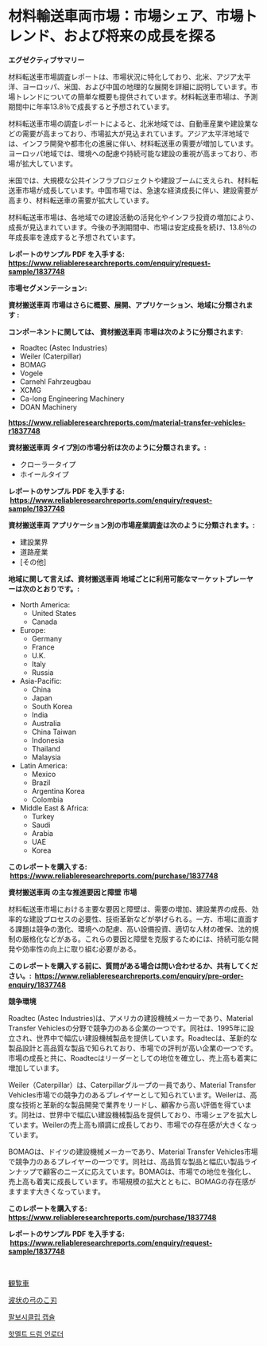<p><h1>材料輸送車両市場：市場シェア、市場トレンド、および将来の成長を探る</h1></p><p><strong>エグゼクティブサマリー</strong></p>
<p><p>材料転送車市場調査レポートは、市場状況に特化しており、北米、アジア太平洋、ヨーロッパ、米国、および中国の地理的な展開を詳細に説明しています。市場トレンドについての簡単な概要も提供されています。材料転送車市場は、予測期間中に年率13.8％で成長すると予想されています。</p><p>材料転送車市場の調査レポートによると、北米地域では、自動車産業や建設業などの需要が高まっており、市場拡大が見込まれています。アジア太平洋地域では、インフラ開発や都市化の進展に伴い、材料転送車の需要が増加しています。ヨーロッパ地域では、環境への配慮や持続可能な建設の重視が高まっており、市場が拡大しています。</p><p>米国では、大規模な公共インフラプロジェクトや建設ブームに支えられ、材料転送車市場が成長しています。中国市場では、急速な経済成長に伴い、建設需要が高まり、材料転送車の需要が拡大しています。</p><p>材料転送車市場は、各地域での建設活動の活発化やインフラ投資の増加により、成長が見込まれています。今後の予測期間中、市場は安定成長を続け、13.8％の年成長率を達成すると予想されています。</p></p>
<p><strong>レポートのサンプル PDF を入手する: <a href="https://www.reliableresearchreports.com/enquiry/request-sample/1837748">https://www.reliableresearchreports.com/enquiry/request-sample/1837748</a></strong></p>
<p><strong>市場セグメンテーション:</strong></p>
<p><strong> 資材搬送車両 市場はさらに概要、展開、アプリケーション、地域に分類されます :</strong></p>
<p><strong>コンポーネントに関しては、 資材搬送車両 市場は次のように分類されます: &nbsp;</strong></p>
<p><ul><li>Roadtec (Astec Industries)</li><li>Weiler (Caterpillar)</li><li>BOMAG</li><li>Vogele</li><li>Carnehl Fahrzeugbau</li><li>XCMG</li><li>Ca-long Engineering Machinery</li><li>DOAN Machinery</li></ul></p>
<p><strong><a href="https://www.reliableresearchreports.com/material-transfer-vehicles-r1837748">https://www.reliableresearchreports.com/material-transfer-vehicles-r1837748</a></strong></p>
<p><strong> 資材搬送車両 タイプ別の市場分析は次のように分類されます。:</strong></p>
<p><ul><li>クローラータイプ</li><li>ホイールタイプ</li></ul></p>
<p><strong>レポートのサンプル PDF を入手する: &nbsp;<a href="https://www.reliableresearchreports.com/enquiry/request-sample/1837748">https://www.reliableresearchreports.com/enquiry/request-sample/1837748</a></strong></p>
<p><strong> 資材搬送車両 アプリケーション別の市場産業調査は次のように分類されます。:</strong></p>
<p><ul><li>建設業界</li><li>道路産業</li><li>[その他]</li></ul></p>
<p><strong>地域に関して言えば、資材搬送車両 地域ごとに利用可能なマーケットプレーヤーは次のとおりです。:</strong></p>
<p><ul>
    <li>
        North America:
        <ul>
            <li>United States</li>
            <li>Canada</li>
        </ul>
    </li>
    <li>
        Europe:
        <ul>
            <li>Germany</li>
            <li>France</li>
            <li>U.K.</li>
            <li>Italy</li>
            <li>Russia</li>
        </ul>
    </li>
    <li>
        Asia-Pacific:
        <ul>
            <li>China</li>
            <li>Japan</li>
            <li>South Korea</li>
            <li>India</li>
            <li>Australia</li>
            <li>China Taiwan</li>
            <li>Indonesia</li>
            <li>Thailand</li>
            <li>Malaysia</li>
        </ul>
    </li>
    <li>
        Latin America:
        <ul>
            <li>Mexico</li>
            <li>Brazil</li>
            <li>Argentina Korea</li>
            <li>Colombia</li>
        </ul>
    </li>
    <li>
        Middle East & Africa:
        <ul>
            <li>Turkey</li>
            <li>Saudi</li>
            <li>Arabia</li>
            <li>UAE</li>
            <li>Korea</li>
        </ul>
    </li>
    </ul></p>
<p><strong>このレポートを購入する: &nbsp;<a href="https://www.reliableresearchreports.com/purchase/1837748">https://www.reliableresearchreports.com/purchase/1837748</a></strong></p>
<p><strong>資材搬送車両 の主な推進要因と障壁 市場</strong></p>
<p><p>材料転送車市場における主要な要因と障壁は、需要の増加、建設業界の成長、効率的な建設プロセスの必要性、技術革新などが挙げられる。一方、市場に直面する課題は競争の激化、環境への配慮、高い設備投資、適切な人材の確保、法的規制の厳格化などがある。これらの要因と障壁を克服するためには、持続可能な開発や効率性の向上に取り組む必要がある。</p></p>
<p><strong>このレポートを購入する前に、質問がある場合は問い合わせるか、共有してください。:&nbsp; <a href="https://www.reliableresearchreports.com/enquiry/pre-order-enquiry/1837748">https://www.reliableresearchreports.com/enquiry/pre-order-enquiry/1837748</a></strong></p>
<p><strong>競争環境</strong></p>
<p><p>Roadtec (Astec Industries)は、アメリカの建設機械メーカーであり、Material Transfer Vehiclesの分野で競争力のある企業の一つです。同社は、1995年に設立され、世界中で幅広い建設機械製品を提供しています。Roadtecは、革新的な製品設計と高品質な製品で知られており、市場での評判が高い企業の一つです。市場の成長と共に、Roadtecはリーダーとしての地位を確立し、売上高も着実に増加しています。</p><p>Weiler（Caterpillar）は、Caterpillarグループの一員であり、Material Transfer Vehicles市場での競争力のあるプレイヤーとして知られています。Weilerは、高度な技術と革新的な製品開発で業界をリードし、顧客から高い評価を得ています。同社は、世界中で幅広い建設機械製品を提供しており、市場シェアを拡大しています。Weilerの売上高も順調に成長しており、市場での存在感が大きくなっています。</p><p>BOMAGは、ドイツの建設機械メーカーであり、Material Transfer Vehicles市場で競争力のあるプレイヤーの一つです。同社は、高品質な製品と幅広い製品ラインナップで顧客のニーズに応えています。BOMAGは、市場での地位を強化し、売上高も着実に成長しています。市場規模の拡大とともに、BOMAGの存在感がますます大きくなっています。</p></p>
<p><strong>このレポートを購入する: &nbsp; <a href="https://www.reliableresearchreports.com/purchase/1837748">https://www.reliableresearchreports.com/purchase/1837748</a></strong></p>
<p><strong>レポートのサンプル PDF を入手する: &nbsp;<a href="https://www.reliableresearchreports.com/enquiry/request-sample/1837748">https://www.reliableresearchreports.com/enquiry/request-sample/1837748</a></strong><strong></strong></p>
<p>&nbsp;</p>
<p><p><a href="https://medium.com/@jewelmohr96/%E3%83%95%E3%82%A7%E3%83%AA%E3%82%B9%E3%83%9B%E3%82%A4%E3%83%BC%E3%83%AB%E5%B8%82%E5%A0%B4%E3%83%A1%E3%83%88%E3%83%AA%E3%82%AF%E3%82%B9%E3%81%AE%E8%A7%A3%E8%AA%AD-%E5%B8%82%E5%A0%B4%E3%82%B7%E3%82%A7%E3%82%A2-%E3%83%88%E3%83%AC%E3%83%B3%E3%83%89-%E6%88%90%E9%95%B7%E3%83%91%E3%82%BF%E3%83%BC%E3%83%B3-ee568d1450d5">観覧車</a></p><p><a href="https://medium.com/@twiladurgan2023/%E6%B3%A2%E7%8A%B6%E3%81%AE%E3%83%8F%E3%83%83%E3%82%AF%E3%82%BD%E3%83%BC%E3%83%96%E3%83%AC%E3%83%BC%E3%83%89%E5%B8%82%E5%A0%B4%E3%81%AE%E8%A6%8F%E6%A8%A1%E3%81%AF-%E4%B8%96%E7%95%8C%E3%81%AE%E7%94%A3%E6%A5%AD%E3%81%AB%E3%81%8A%E3%81%91%E3%82%8B%E6%9C%80%E9%81%A9%E3%81%AA%E3%83%9E%E3%83%BC%E3%82%B1%E3%83%86%E3%82%A3%E3%83%B3%E3%82%B0%E3%83%81%E3%83%A3%E3%83%8D%E3%83%AB%E3%82%92%E7%A4%BA%E3%81%97%E3%81%A6%E3%81%84%E3%81%BE%E3%81%99-bdd480177090">波状の弓のこ刃</a></p><p><a href="https://medium.com/@bettietromp2023/%ED%8C%94%EB%B3%B4%EC%8B%9C%ED%81%B4%EB%A6%AC%EB%B8%8C-%EC%BA%A1%EC%8A%90-%EC%8B%9C%EC%9E%A5-%EB%B6%84%EC%84%9D-%EA%B8%80%EB%A1%9C%EB%B2%8C-%EC%82%B0%EC%97%85-%EC%A0%84%EB%A7%9D-%EB%B0%8F-%EC%98%88%EC%B8%A1-2024%EB%85%84%EB%B6%80%ED%84%B0-2031%EB%85%84-215d6780b14e">팔보시클립 캡슐</a></p><p><a href="https://medium.com/@koreycrooks2022/%ED%95%AB-%EB%A9%9C%ED%8A%B8-%EB%93%9C%EB%9F%BC-%EC%96%B8%EB%A1%9C%EB%8D%94-%EC%8B%9C%EC%9E%A5-%EA%B2%BD%EC%9F%81-%EB%B6%84%EC%84%9D-%EC%8B%9C%EC%9E%A5-%EB%8F%99%ED%96%A5-%EB%B0%8F-2031%EB%85%84%EA%B9%8C%EC%A7%80%EC%9D%98-%EC%98%88%EC%83%81-6a4f86ac8c9b">핫멜트 드럼 언로더</a></p></p>